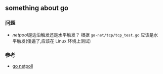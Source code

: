 ## something about go

### 问题

- *netpool*是边沿触发还是水平触发？
  根据 `go-net/tcp/tcp_test.go` 应该是水平触发(傻逼了,应该在 Linux 环境上测试)

### 参考

- [go netpoll](https://strikefreedom.top/archives/go-netpoll-io-multiplexing-reactor)

